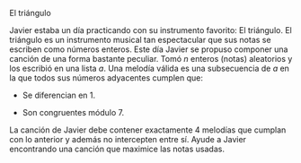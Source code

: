 
El triángulo

Javier estaba un día practicando con su instrumento favorito: El
triángulo. El triángulo es un instrumento musical tan espectacular que
sus notas se escriben como números enteros. Este día Javier se propuso
componer una canción de una forma bastante peculiar. Tomó $n$ enteros
(notas) aleatorios y los escribió en una lista $a$. Una melodía válida
es una subsecuencia de $a$ en la que todos sus números adyacentes
cumplen que:

-   Se diferencian en 1.

-   Son congruentes módulo 7.

La canción de Javier debe contener exactamente 4 melodías que cumplan
con lo anterior y además no intercepten entre sí. Ayude a Javier
encontrando una canción que maximice las notas usadas.
